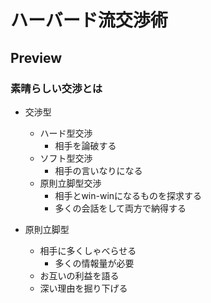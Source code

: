 # ハーバード流交渉術

## Preview

### 素晴らしい交渉とは

- 交渉型
    - ハード型交渉
        - 相手を論破する
    - ソフト型交渉
        - 相手の言いなりになる
    - 原則立脚型交渉
        - 相手とwin-winになるものを探求する
        - 多くの会話をして両方で納得する

- 原則立脚型
    - 相手に多くしゃべらせる
        - 多くの情報量が必要
    - お互いの利益を語る
    - 深い理由を掘り下げる
